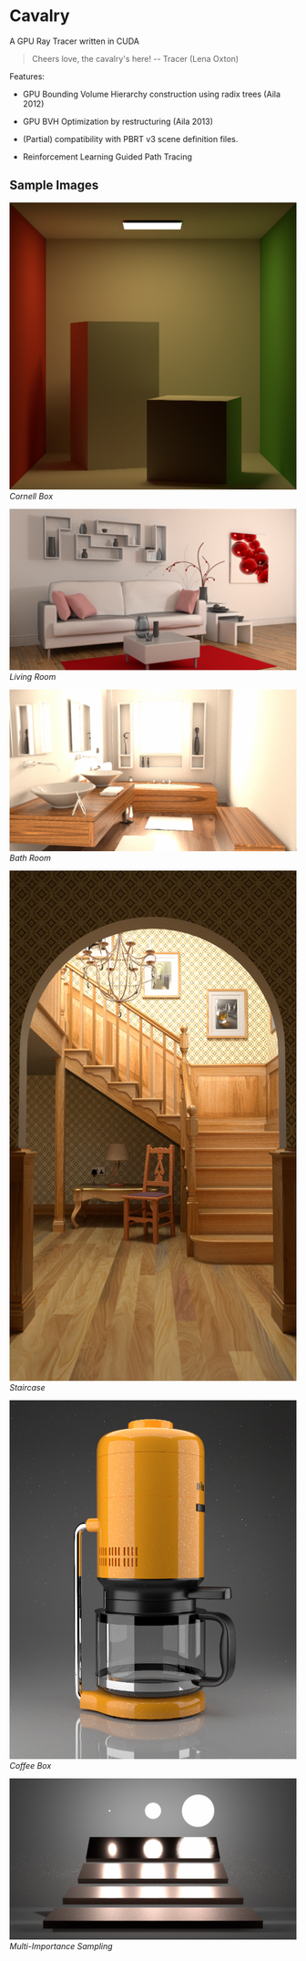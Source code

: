 # Cavalry
A GPU Ray Tracer written in CUDA


> Cheers love, the cavalry's here!  -- Tracer (Lena Oxton)

Features:

* GPU Bounding Volume Hierarchy construction using radix trees (Aila 2012)

* GPU BVH Optimization by restructuring (Aila 2013)

* (Partial) compatibility with PBRT v3 scene definition files.

* Reinforcement Learning Guided Path Tracing

## Sample Images

![](doc/sample_images/cornell-box.png)
*Cornell Box*

![](doc/sample_images/living-room-3.png)
*Living Room*

![](doc/sample_images/bathroom2.png)
*Bath Room*

![](doc/sample_images/staircase.png)
*Staircase*

![](doc/sample_images/coffee.png)
*Coffee Box*

![](doc/sample_images/veach-mis.png)
*Multi-Importance Sampling*